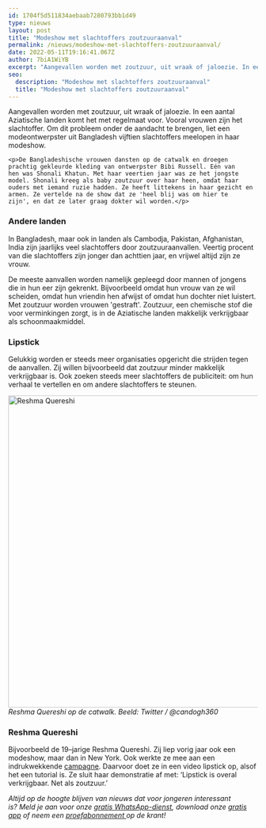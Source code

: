 ```yaml
---
id: 1704f5d511834aebaab7280793bb1d49
type: nieuws
layout: post
title: "Modeshow met slachtoffers zoutzuuraanval"
permalink: /nieuws/modeshow-met-slachtoffers-zoutzuuraanval/
date: 2022-05-11T19:16:41.067Z
author: 7biA1WiYB
excerpt: "Aangevallen worden met zoutzuur, uit wraak of jaloezie. In een aantal Aziatische landen komt het met regelmaat voor. Vooral vrouwen zijn het slachtoffer. Om dit probleem onder de aandacht te brengen, liet een modeontwerpster uit Bangladesh vijftien slachtoffers meelopen in haar modeshow.  "
seo:
  description: "Modeshow met slachtoffers zoutzuuraanval"
  title: "Modeshow met slachtoffers zoutzuuraanval"
---
```

Aangevallen worden met zoutzuur, uit wraak of jaloezie. In een aantal Aziatische landen komt het met regelmaat voor. Vooral vrouwen zijn het slachtoffer. Om dit probleem onder de aandacht te brengen, liet een modeontwerpster uit Bangladesh vijftien slachtoffers meelopen in haar modeshow.  

    <p>De Bangladeshische vrouwen dansten op de catwalk en droegen prachtig gekleurde kleding van ontwerpster Bibi Russell. Eén van hen was Shonali Khatun. Met haar veertien jaar was ze het jongste model. Shonali kreeg als baby zoutzuur over haar heen, omdat haar ouders met iemand ruzie hadden. Ze heeft littekens in haar gezicht en armen. Ze vertelde na de show dat ze 'heel blij was om hier te zijn', en dat ze later graag dokter wil worden.</p>
<h3>Andere landen</h3>
<p>In Bangladesh, maar ook in landen als Cambodja, Pakistan, Afghanistan, India zijn jaarlijks veel slachtoffers door zoutzuuraanvallen. Veertig procent van die slachtoffers zijn jonger dan achttien jaar, en vrijwel altijd zijn ze vrouw.</p>
<p>De meeste aanvallen worden namelijk gepleegd door mannen of jongens die in hun eer zijn gekrenkt. Bijvoorbeeld omdat hun vrouw van ze wil scheiden, omdat hun vriendin hen afwijst of omdat hun dochter niet luistert. Met zoutzuur worden vrouwen 'gestraft'. Zoutzuur, een chemische stof die voor verminkingen zorgt, is in de Aziatische landen makkelijk verkrijgbaar als schoonmaakmiddel.</p>
<h3>Lipstick</h3>
<p>Gelukkig worden er steeds meer organisaties opgericht die strijden tegen de aanvallen. Zij willen bijvoorbeeld dat zoutzuur minder makkelijk verkrijgbaar is. Ook zoeken steeds meer slachtoffers de publiciteit: om hun verhaal te vertellen en om andere slachtoffers te steunen.</p>
<p><div class="media media-element-container media-default"><div id="file-416168" class="file file-image file-image-jpeg">

        
  
  <div class="content">
    <img alt="Reshma Quereshi" title="Beeld: Twitter / @candogh360" height="630" width="1024" class="media-element file-default" data-delta="1" src="https://7dagen.netlify.app/sites/default/files/C1vRuK1VEAEAu3J.jpg">  </div>

  
</div>
</div><em>Reshma Quereshi op de catwalk. Beeld: Twitter / @candogh360</em>
<h3>Reshma Quereshi</h3>
<p>Bijvoorbeeld de 19–jarige Reshma Quereshi. Zij liep vorig jaar ook een modeshow, maar dan in New York. Ook werkte ze mee aan een indrukwekkende <a href="http://www.bbc.com/news/world-asia-india-37274925" target="_blank">campagne</a>. Daarvoor doet ze in een video lipstick op, alsof het een tutorial is. Ze sluit haar demonstratie af met: ‘Lipstick is overal verkrijgbaar. Net als zoutzuur.’</p>
<p><em>Altijd op de hoogte blijven van nieuws dat voor jongeren interessant is? Meld je aan voor onze <a href="https://7dagen.netlify.app/whatsapp">gratis WhatsApp-dienst</a>, download onze <a href="https://7dagen.netlify.app/app">gratis app</a> of neem een <a href="https://abonneren.sevendays.nl/abonneren/abonnementen/ae/artikel">proefabonnement </a>op de krant!</em></p>  
